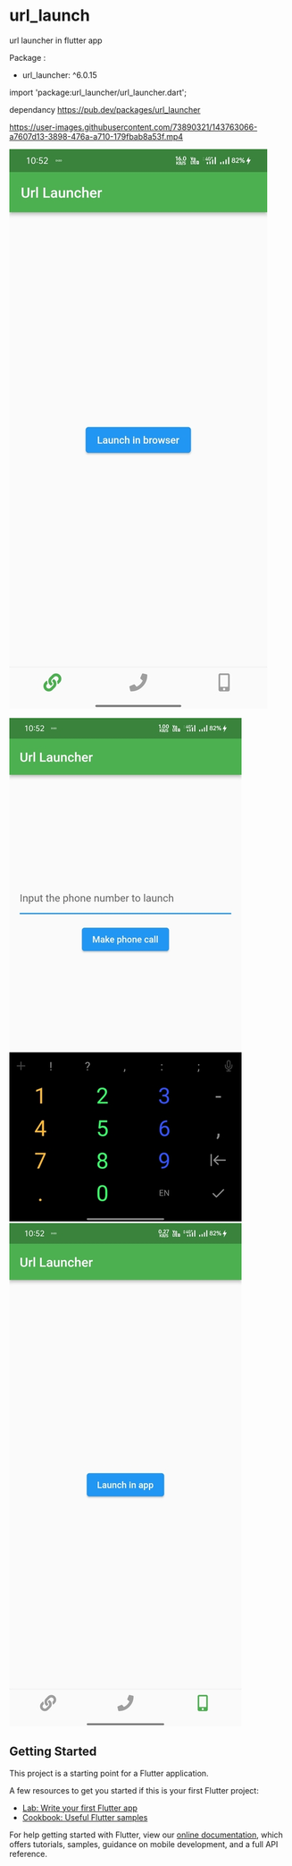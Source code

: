 # url_launch

url launcher in flutter app

Package :

- url_launcher: ^6.0.15

import 'package:url_launcher/url_launcher.dart';


dependancy
https://pub.dev/packages/url_launcher


https://user-images.githubusercontent.com/73890321/143763066-a7607d13-3898-476a-a710-179fbab8a53f.mp4



![CHEESE!](screenshot/browser1.jpg)


![CHEESE!](screenshot/phone1.jpg)  ![CHEESE!](screenshot/insideapp1.jpg)

## Getting Started

This project is a starting point for a Flutter application.

A few resources to get you started if this is your first Flutter project:

- [Lab: Write your first Flutter app](https://flutter.dev/docs/get-started/codelab)
- [Cookbook: Useful Flutter samples](https://flutter.dev/docs/cookbook)

For help getting started with Flutter, view our
[online documentation](https://flutter.dev/docs), which offers tutorials,
samples, guidance on mobile development, and a full API reference.

